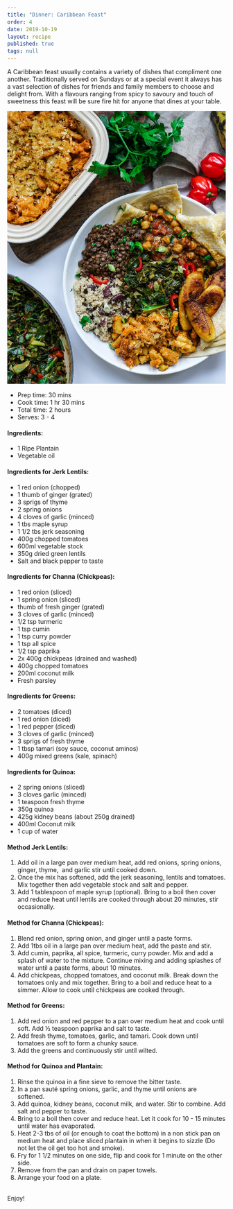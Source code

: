 ```yaml
---
title: "Dinner: Caribbean Feast"
order: 4
date: 2019-10-19
layout: recipe
published: true
tags: null
---
```

A Caribbean feast usually contains a variety of dishes that compliment one another. Traditionally served on Sundays or at a special event it always has a vast selection of dishes for friends and family members to choose and delight from. With a flavours ranging from spicy to savoury and touch of sweetness this feast will be sure fire hit for anyone that dines at your table.

![Image of a selection of Caribbean vegan dishes on a white background.](../uploads/vegancaribbeanfeast.jpg "Caribbean Feast")

* Prep time: 30 mins
* Cook time: 1 hr 30 mins
* Total time: 2 hours
* Serves: 3 - 4

#### Ingredients:

* 1 Ripe Plantain
* Vegetable oil

#### Ingredients for Jerk Lentils: 

* 1 red onion (chopped)
* 1 thumb of ginger (grated)
* 3 sprigs of thyme 
* 2 spring onions 
* 4 cloves of garlic (minced)
* 1 tbs maple syrup 
* 1 1/2 tbs jerk seasoning 
* 400g chopped tomatoes
* 600ml vegetable stock 
* 350g dried green lentils 
* Salt and black pepper to taste

#### Ingredients for Channa (Chickpeas):

* 1 red onion (sliced)
* 1 spring onion (sliced)
* thumb of fresh ginger (grated)
* 3 cloves of garlic (minced) 
* 1/2 tsp turmeric 
* 1 tsp cumin 
* 1 tsp curry powder 
* 1 tsp all spice 
* 1/2 tsp paprika 
* 2x 400g chickpeas (drained and washed)
* 400g chopped tomatoes 
* 200ml coconut milk
* Fresh parsley

#### Ingredients for Greens: 

* 2 tomatoes (diced) 
* 1 red onion (diced)
* 1 red pepper (diced) 
* 3 cloves of garlic (minced) 
* 3 sprigs of fresh thyme 
* 1 tbsp tamari (soy sauce, coconut aminos) 
* 400g mixed greens (kale, spinach) 

#### Ingredients for Quinoa: 

* 2 spring onions (sliced)
* 3 cloves garlic (minced)
* 1 teaspoon fresh thyme
* 350g quinoa
* 425g kidney beans (about 250g drained)
* 400ml Coconut milk
* 1 cup of water

#### Method Jerk Lentils:

1. Add oil in a large pan over medium heat, add red onions, spring onions, ginger, thyme,  and garlic stir until cooked down. 
2. Once the mix has softened, add the jerk seasoning, lentils and tomatoes. Mix together then add vegetable stock and salt and pepper.
3. Add 1 tablespoon of maple syrup (optional). Bring to a boil then cover and reduce heat until lentils are cooked through about 20 minutes, stir occasionally.

#### Method for Channa (Chickpeas):

1. Blend red onion, spring onion, and ginger until a paste forms.
2. Add 1tbs oil in a large pan over medium heat, add the paste and stir. 
3. Add cumin, paprika, all spice, turmeric, curry powder. Mix and add a splash of water to the mixture. Continue mixing and adding splashes of water until a paste forms, about 10 minutes.
4. Add chickpeas, chopped tomatoes, and coconut milk. Break down the tomatoes only and mix together. Bring to a boil and reduce heat to a simmer. Allow to cook until chickpeas are cooked through.

#### Method for Greens:

1. Add red onion and red pepper to a pan over medium heat and cook until soft. Add ½ teaspoon paprika and salt to taste. 
2. Add fresh thyme, tomatoes, garlic, and tamari. Cook down until tomatoes are soft to form a chunky sauce. 
3. Add the greens and continuously stir until wilted.

#### Method for Quinoa and Plantain:

1. Rinse the quinoa in a fine sieve to remove the bitter taste.
2. In a pan sauté spring onions, garlic, and thyme until onions are softened. 
3. Add quinoa, kidney beans, coconut milk, and water. Stir to combine. Add salt and pepper to taste.
4. Bring to a boil then cover and reduce heat. Let it cook for 10 - 15 minutes until water has evaporated. 
5. Heat 2-3 tbs of oil (or enough to coat the bottom) in a non stick pan on medium heat and place sliced plantain in when it begins to sizzle (Do not let the oil get too hot and smoke).
6. Fry for 1 1/2 minutes on one side, flip and cook for 1 minute on the other side.
7. Remove from the pan and drain on paper towels.
8. Arrange your food on a plate.

\
Enjoy!